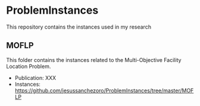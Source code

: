 # ProblemInstances
This repository contains the instances used in my research

## MOFLP
This folder contains the instances related to the Multi-Objective Facility Location Problem.
- Publication: XXX
- Instances: https://github.com/jesussanchezoro/ProblemInstances/tree/master/MOFLP
